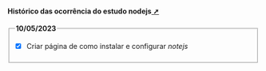 #### Histórico das ocorrência do estudo nodejs<a href="historico.html" target="_blank" title="Pressione aqui para expandir este documento em nova aba.">  ➚ </a>

<!-- TODO: em: 10/05/2023 -->
<fieldset> <legend> <b>10/05/2023</b></legend>

- [x] Criar página de como instalar e configurar _notejs_

</fieldset>
